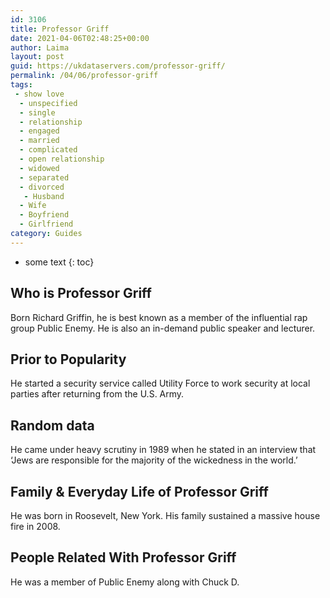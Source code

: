 ```yaml
---
id: 3106
title: Professor Griff
date: 2021-04-06T02:48:25+00:00
author: Laima
layout: post
guid: https://ukdataservers.com/professor-griff/
permalink: /04/06/professor-griff
tags:
 - show love
  - unspecified
  - single
  - relationship
  - engaged
  - married
  - complicated
  - open relationship
  - widowed
  - separated
  - divorced
   - Husband
  - Wife
  - Boyfriend
  - Girlfriend
category: Guides
---
```


* some text
{: toc}


## Who is Professor Griff
                  
                  
                  
Born Richard Griffin, he is best known as a member of the influential rap group Public Enemy. He is also an in-demand public speaker and lecturer.
                  
              
            
              
            
                
                
                
## Prior to Popularity
                  
                  
                  
He started a security service called Utility Force to work security at local parties after returning from the U.S. Army.
                  
              
            
              
            
                
                
                
## Random data
                  
                  
                  
He came under heavy scrutiny in 1989 when he stated in an interview that &#8216;Jews are responsible for the majority of the wickedness in the world.&#8217;
                  
              
            
              
            
                
                
                
## Family & Everyday Life of Professor Griff
                  
                  
                  
He was born in Roosevelt, New York. His family sustained a massive house fire in 2008.
                  
              
            
              
            
                
                
                
## People Related With Professor Griff
                  
                  
                  
He was a member of Public Enemy along with Chuck D.
                  
              
            
              
            
                
              
            
              
              
            
            
              
            
          
          
          
